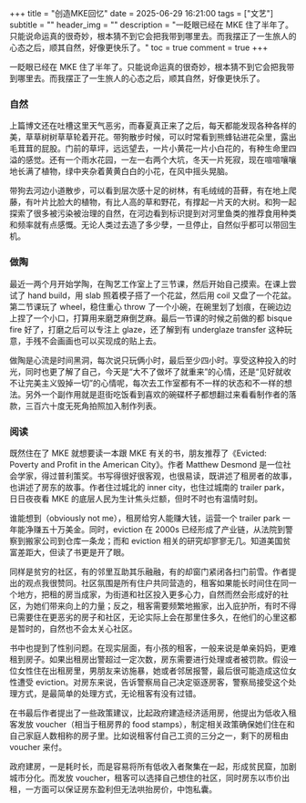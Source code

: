 +++
title = "创造MKE回忆"
date = 2025-06-29 16:21:00
tags = ["文艺"]
subtitle = ""
header_img = ""
description = "一眨眼已经在 MKE 住了半年了。只能说命运真的很奇妙，根本猜不到它会把我带到哪里去。而我摆正了一生旅人的心态之后，顺其自然，好像更快乐了。"
toc = true
comment = true
+++

一眨眼已经在 MKE 住了半年了。只能说命运真的很奇妙，根本猜不到它会把我带到哪里去。而我摆正了一生旅人的心态之后，顺其自然，好像更快乐了。

### 自然

上篇博文还在吐槽这里天气恶劣，而春夏真正来了之后，每天都能发现各种各样的美，草草树树草草轮着开花。带狗散步时候，可以时常看到熊蜂钻进花朵里，露出毛茸茸的屁股。门前的草坪，远远望去，一片小黄花一片小白花的，有种生命里四溢的感觉。还有一个雨水花园，一左一右两个大坑，冬天一片死寂，现在喧喧嚷嚷地长满了植物，绿中夹杂着黄黄白白的小花，在风中摇头晃脑。

带狗去河边小道散步，可以看到层次感十足的树林，有毛绒绒的苔藓，有在地上爬藤，有叶片比脸大的植物，有比人高的草和野花，有撑起一片天的大树。和狗一起探索了很多被污染被治理的自然，在河边看到标识提到对河里鱼类的推荐食用种类和频率就有点感慨。无论人类过去造了多少孽，一旦停止，自然似乎都可以带回生机。

### 做陶

最近一两个月开始学陶，在陶艺工作室上了三节课，然后开始自己摸索。在课上尝试了 hand build，用 slab 照着模子搭了一个花盆，然后用 coil 又盘了一个花盆。第二节课玩了 wheel，稳住重心 throw 了一个小碗，在碗里划了划痕，在碗边边上捏了一个小口，打算用来磨芝麻倒芝麻。最后一节课的时候之前做的都 bisque fire 好了，打磨之后可以专注上 glaze，还了解到有 underglaze transfer 这种玩意，手残不会画画也可以买现成的贴上去。

做陶是心流是时间黑洞，每次说只玩俩小时，最后至少四小时。享受这种投入的时光，同时也更了解了自己，今天是“大不了做坏了就重来”的心情，还是“见好就收不让完美主义毁掉一切”的心情呢，每次去工作室都有不一样的状态和不一样的想法。另外一个副作用就是逛街吃饭看到喜欢的碗碟杯子都想翻过来看看制作者的落款，三百六十度无死角拍照加入制作列表。

### 阅读

既然住在了 MKE 就想要读一本跟 MKE 有关的书，朋友推荐了《Evicted: Poverty and Profit in the American City》。作者 Matthew Desmond 是一位社会学家，得过普利策奖。书写得很好很客观，也很易读，既讲述了租房者的故事，也讲述了房东的故事。作者住过城北的 inner city，也住过城南的 trailer park，日日夜夜看 MKE 的底层人民为生计焦头烂额，但时不时也有温情时刻。

谁能想到（obviously not me），租房给穷人能赚大钱，运营一个 trailer park 一年能净赚五十万美金。同时，eviction 在 2000s 已经形成了产业链，从法院到警察到搬家公司到仓库一条龙；而和 eviction 相关的研究却寥寥无几。知道美国贫富差距大，但读了书更是开了眼。

同样是贫穷的社区，有的邻里互助其乐融融，有的却窗门紧闭各扫门前雪。作者提出的观点我很赞同。社区氛围是所有住户共同营造的，租客如果能长时间住在同一个地方，把租的房当成家，为街道和社区投入更多心力，自然而然会形成好的社区，为她们带来向上的力量；反之，租客需要频繁地搬家，出入庇护所，有时不得已需要住在更恶劣的房子和社区，无论实际上会在那里住多久，在他们的心里这都是暂时的，自然也不会太关心社区。

书中也提到了性别问题。在现实层面，有小孩的租客，一般来说是单亲妈妈，更难租到房子。如果出租房出警超过一定次数，房东需要进行处理或者被罚款。假设一位女性住在出租房里，男朋友来访施暴，她或者邻居报警，最后很可能造成这位女性遭受 eviction。对房东来说，告诉警察局自己决定驱逐房客，警察局接受这个处理方式，是最简单的处理方式，无论租客有没有过错。

在书最后作者提出了一些政策建议，比起政府建造经济适用房，他提出为低收入租客发放 voucher（相当于租房界的 food stamps），制定相关政策确保她们住在和自己家庭人数相称的房子里。比如说租客付自己工资的三分之一，剩下的房租由 voucher 来付。

政府建房，一是耗时长，而是容易将所有低收入者聚集在一起，形成贫民窟，加剧城市分化。而发放 voucher，租客可以选择自己想住的社区，同时房东以市价出租，一方面可以保证房东盈利但无法哄抬房价，中饱私囊。
